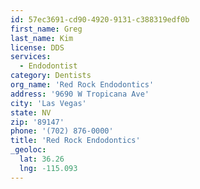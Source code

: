 ```yaml
---
id: 57ec3691-cd90-4920-9131-c388319edf0b
first_name: Greg
last_name: Kim
license: DDS
services:
  - Endodontist
category: Dentists
org_name: 'Red Rock Endodontics'
address: '9690 W Tropicana Ave'
city: 'Las Vegas'
state: NV
zip: '89147'
phone: '(702) 876-0000'
title: 'Red Rock Endodontics'
_geoloc:
  lat: 36.26
  lng: -115.093
---
```

